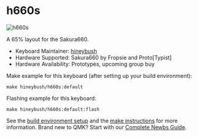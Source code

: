 # h660s

![h660s](https://i.imgur.com/U7s0xJL.png)

A 65% layout for the Sakura660.

* Keyboard Maintainer: [hineybush](https://github.com/hineybush)
* Hardware Supported: Sakura660 by Fropsie and Proto[Typist]
* Hardware Availability: Prototypes, upcoming group buy

Make example for this keyboard (after setting up your build environment):

    make hineybush/h660s:default

Flashing example for this keyboard:

    make hineybush/h660s:default:flash

See the [build environment setup](https://docs.qmk.fm/#/getting_started_build_tools) and the [make instructions](https://docs.qmk.fm/#/getting_started_make_guide) for more information. Brand new to QMK? Start with our [Complete Newbs Guide](https://docs.qmk.fm/#/newbs).
